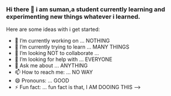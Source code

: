 ### Hi there 👋 i am suman,a student currently learning and experimenting new things whatever i learned.

Here are some ideas with i get started:

- 🔭 I’m currently working on ... NOTHING
- 🌱 I’m currently trying to learn ... MANY THINGS
- 👯 I’m looking NOT to collaborate ...
- 🤔 I’m looking for help with ... EVERYONE
- 💬 Ask me about ... ANYTHING
- 📫 How to reach me: ... NO WAY
- 😄 Pronouns: ... GOOD
- ⚡ Fun fact: ... fun fact is that, I AM DOOING THIS
-->

